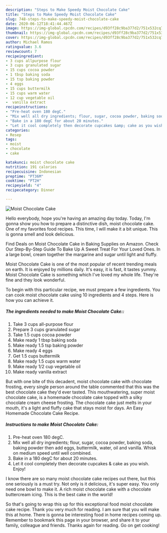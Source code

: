 ```yaml
---
description: "Steps to Make Speedy Moist Chocolate Cake"
title: "Steps to Make Speedy Moist Chocolate Cake"
slug: 748-steps-to-make-speedy-moist-chocolate-cake
date: 2020-06-12T18:41:44.467Z
image: https://img-global.cpcdn.com/recipes/d93ff28c9ba377d2/751x532cq70/moist-chocolate-cake-recipe-main-photo.jpg
thumbnail: https://img-global.cpcdn.com/recipes/d93ff28c9ba377d2/751x532cq70/moist-chocolate-cake-recipe-main-photo.jpg
cover: https://img-global.cpcdn.com/recipes/d93ff28c9ba377d2/751x532cq70/moist-chocolate-cake-recipe-main-photo.jpg
author: Michael Ramos
ratingvalue: 3.6
reviewcount: 7
recipeingredient:
- 3 cups allpurpose flour
- 3 cups granulated sugar
- 15 cups cocoa powder
- 1 tbsp baking soda
- 15 tsp baking powder
- 4 eggs
- 15 cups buttermilk
- 15 cups warm water
- 12 cup vegetable oil
-  vanilla extract
recipeinstructions:
- "Pre-heat oven 180 degC."
- "Mix well all dry ingredients; flour, sugar, cocoa powder, baking soda, baking powder then add eggs, buttermilk, water, oil and vanilla. Whisk on medium speed until well combined."
- "Bake in a 180 degC for about 20 minutes."
- "Let it cool completely then decorate cupcakes &amp; cake as you wish. Enjoy!"
categories:
- Resep
tags:
- moist
- chocolate
- cake

katakunci: moist chocolate cake
nutrition: 191 calories
recipecuisine: Indonesian
preptime: "PT36M"
cooktime: "PT2H"
recipeyield: "4"
recipecategory: Dinner

---
```



![Moist Chocolate Cake](https://img-global.cpcdn.com/recipes/d93ff28c9ba377d2/751x532cq70/moist-chocolate-cake-recipe-main-photo.jpg)

Hello everybody, hope you're having an amazing day today. Today, I'm gonna show you how to prepare a distinctive dish, moist chocolate cake. One of my favorites food recipes. This time, I will make it a bit unique. This is gonna smell and look delicious.

Find Deals on Moist Chocolate Cake in Baking Supplies on Amazon. Check Our Step-By-Step Guide To Bake Up A Sweet Treat For Your Loved Ones. In a large bowl, cream together the margarine and sugar until light and fluffy.

Moist Chocolate Cake is one of the most popular of recent trending meals on earth. It is enjoyed by millions daily. It's easy, it is fast, it tastes yummy. Moist Chocolate Cake is something which I've loved my whole life. They're fine and they look wonderful.


To begin with this particular recipe, we must prepare a few ingredients. You can cook moist chocolate cake using 10 ingredients and 4 steps. Here is how you can achieve it.

##### The ingredients needed to make Moist Chocolate Cake::

1. Take 3 cups all-purpose flour
1. Prepare 3 cups granulated sugar
1. Take 1.5 cups cocoa powder
1. Make ready 1 tbsp baking soda
1. Make ready 1.5 tsp baking powder
1. Make ready 4 eggs
1. Get 1.5 cups buttermilk
1. Make ready 1.5 cups warm water
1. Make ready 1/2 cup vegetable oil
1. Make ready  vanilla extract


But with one bite of this decadent, moist chocolate cake with chocolate frosting, every single person around the table commented that this was the best chocolate cake they&#39;d ever tasted. This mouthwatering, super moist chocolate cake, is a homemade chocolate cake topped with a silky chocolate cream cheese frosting. The chocolate cake just melts in your mouth, it&#39;s a light and fluffy cake that stays moist for days. An Easy Homemade Chocolate Cake Recipe. 

##### Instructions to make Moist Chocolate Cake:

1. Pre-heat oven 180 degC.
1. Mix well all dry ingredients; flour, sugar, cocoa powder, baking soda, baking powder then add eggs, buttermilk, water, oil and vanilla. Whisk on medium speed until well combined.
1. Bake in a 180 degC for about 20 minutes.
1. Let it cool completely then decorate cupcakes &amp; cake as you wish. Enjoy!


I know there are so many moist chocolate cake recipes out there, but this one seriously is a must try. Not only is it delicious, it&#39;s super easy. You only need one bowl to make it. A rich moist chocolate cake with a chocolate buttercream icing. This is the best cake in the world! 

So that's going to wrap this up for this exceptional food moist chocolate cake recipe. Thank you very much for reading. I am sure that you will make this at home. There is gonna be interesting food in home recipes coming up. Remember to bookmark this page in your browser, and share it to your family, colleague and friends. Thanks again for reading. Go on get cooking!
